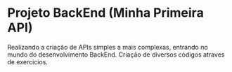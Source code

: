 # Projeto BackEnd (Minha Primeira API)

Realizando a criação de APIs simples a mais complexas, entrando no mundo do desenvolvimento BackEnd.
Criação de diversos códigos atraves de exercicios.
